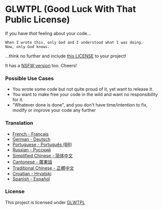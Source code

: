 # GLWTPL (Good Luck With That Public License)

If you have *that* feeling about your code...

```
When I wrote this, only God and I understood what I was doing.
Now, only God knows.
```

...think no further and include [this LICENSE](./LICENSE) to your project!

It has a [NSFW version](./NSFW_LICENSE) too. Cheers!

### Possible Use Cases
- You wrote some code but not quite proud of it, yet want to release it.
- You want to make free your code in the wild and want no responsibility for it.
- "Whatever done is done", and you don't have time/intention to fix, modify or improve your code any further

### Translation
* [French - Français](translations/LICENSE_fr-FR)
* [German - Deutsch](translations/LICENSE_de-DE)
* [Portuguese - Português (BR)](translations/LICENSE_pt-BR)
* [Russian - Русский](translations/LICENSE_ru-RU)
* [Simplified Chinese - 简体中文](translations/LICENSE_zh-CN)
* [Cantonese - 廣東話](translations/LICENSE_zh-HK)
* [Traditional Chinese - 正體中文](translations/LICENSE_zh-TW)
* [Croatian - Hrvatski](translations/LICENSE_hr-HR)
* [Spanish - Español](translations/LICENSE_es-ES)

### License
This project is licensed under [GLWTPL](./LICENSE)
